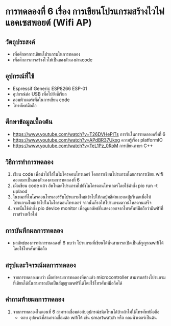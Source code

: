 # การทดลองที่ 6 เรื่อง การเขียนโปรแกรมสร้างไวไฟแอคเซสพอยต์ (Wifi AP)
 ## วัตถุประสงค์
 - เพื่อศึกษาการเขียนโปรแกรมในการทดลอง
 - เพื่อศึกการการสร้างไวไฟเป็นของตัวเองผ่านcode
 ## อุปกรณ์ที่ใช้
 - Espressif Generic ESP8266 ESP-01
 - อุปกรณ์ต่อ USB เพื่อไปยังซีเรียล
 - คอมพิวเตอร์เพื่อในการเขียน code 
 - โทรศัพท์มือถือ 
 ## ศึกษาข้อมูลเบื้องต้น 
 - https://www.youtube.com/watch?v=T26DVHePlTs การรันในการทดลองครั้งที่ 6
 - https://www.youtube.com/watch?v=APdBR37Ukxg ความรู้เรื่อง platformIO
 - https://www.youtube.com/watch?v=TeL1Pz_0RoM การเขียนภาษา C++

 ## วิธีการทำการทดลอง

 1) เขียน code เพื่อนำไปใส่ในไมโครคอนโทรเลอร์ โดยการเขียนโปรแกรมโดยการการเขียน wifi อออกมาเป็นของตัวเองตามการทดลองที่ 6
 2) เมื่อเขียน code แล้ว อัพโหลดโปรแกรมไปยังไมโครคอนโทรเลอร์โดยใช้คำสั่ง pio run -t uplaod
 3) ในขณะที่ไมโครคอนโทรเลอร์รับโปรแกรมใหม่เข้าไปให้กดปุ่มสีดำและกดปุ่มรีเซตเพื่อให้โปรแกรมใหม่เข้าไปในไมโครคอนโทรเลอร์ จากนั้นก็รอให้โปรแกรมดาวน์โหลดจนเสร็จ 
 4) จากนั้นใช้คำสั่ง pio device monitor เพื่อดูผลลัพธ์ที่แสดงออกจากโทรศัพท์มือถือว่ามีwifiที่เราสร้างหรือไม่ 
 ## การบันทึกผลการทดลอง 
 - ผลลัพธ์ของการทำการทดลองที่ 6 พบว่า โปรแกรมที่เขียนได้นั้นสามารถเปิดเป็นสัญญาณwifiได้โดยใช้โทรศัพท์มือถือ
 ## สรุปและวิจารณ์ผลการทดลอง
 -   จากการทดลองพบว่า เมื่อทำตามการทดลองที่หกแล้ว microcontroller สามารถสร้างโปรแกรมที่เขียนได้นั้นสามารถเปิดเป็นสัญญาณwifiได้โดยใช้โทรศัพท์มือถือได้
 ## คำถามท้ายผลการทดลอง

 1) จากการทดลองในตอนที่ 6 สามารถเชื่อมต่อกับอุปกรณ์ชนิดไหนได้บ้างถ้าไม่ใช้โทรศัพท์มือถือ
    - ตอบ อุปกรณ์ที่สามารถเชื่อมต่อ wifiได้ เช่น smartwatch หรือ คอมพิวเตอร์เป็นต้น 
 
